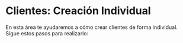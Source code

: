 # Clientes: Creación Individual

En esta área te ayudaremos a cómo crear clientes de forma individual. Sigue estos pasos para realizarlo:
